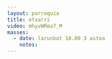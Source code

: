 ```yaml
---
layout: parroquia
title: etxarri
video: mhyvWRma7_M
masses:
  - date: larunbat 18.00 3 astea
    notes:
---
```


